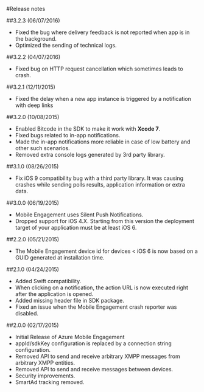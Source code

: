 <properties
	pageTitle="Azure Mobile Engagement iOS SDK Release Notes"
	description="Latest updates and procedures for iOS SDK for Azure Mobile Engagement"
	services="mobile-engagement"
	documentationCenter="mobile"
	authors="MehrdadMzfr"
	manager="dwrede"
	editor="" />

<tags
	ms.service="mobile-engagement"
	ms.workload="mobile"
	ms.tgt_pltfrm="mobile-ios"
	ms.devlang="objective-c"
	ms.topic="article"
	ms.date="02/29/2016"
	ms.author="MehrdadMzfr" />

#Release notes

##3.2.3 (06/07/2016)

-   Fixed the bug where delivery feedback is not reported when app is in the background.
-   Optimized the sending of technical logs.

##3.2.2 (04/07/2016)

-   Fixed bug on HTTP request cancellation which sometimes leads to crash.

##3.2.1 (12/11/2015)

-   Fixed the delay when a new app instance is triggered by a notification with deep links

##3.2.0 (10/08/2015)

-   Enabled Bitcode in the SDK to make it work with **Xcode 7**.
-   Fixed bugs related to in-app notifications.
-   Made the in-app notifications more reliable in case of low battery and other such scenarios.
-   Removed extra console logs generated by 3rd party library.

##3.1.0 (08/26/2015)

-   Fix iOS 9 compatibility bug with a third party library. It was causing crashes while sending polls results, application information or extra data.

##3.0.0 (06/19/2015)

-   Mobile Engagement uses Silent Push Notifications.
-   Dropped support for iOS 4.X. Starting from this version the deployment target of your application must be at least iOS 6.

##2.2.0 (05/21/2015)

-   The Mobile Engagement device id for devices < iOS 6 is now based on a GUID generated at installation time.

##2.1.0 (04/24/2015)

-   Added Swift compatibility.
-   When clicking on a notification, the action URL is now executed right after the application is opened.
-   Added missing header file in SDK package.
-   Fixed an issue when the Mobile Engagement crash reporter was disabled.

##2.0.0 (02/17/2015)

-   Initial Release of Azure Mobile Engagement
-   appId/sdkKey configuration is replaced by a connection string configuration.
-   Removed API to send and receive arbitrary XMPP messages from arbitrary XMPP entities.
-   Removed API to send and receive messages between devices.
-   Security improvements.
-   SmartAd tracking removed.
